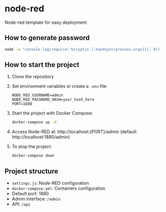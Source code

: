 # node-red

Node-red template for easy deployment

## How to generate password

```bash
node -e "console.log(require('bcryptjs').hashSync(process.argv[1], 8));" your_password_here
```

## How to start the project

1. Clone the repository
2. Set environment variables or create a `.env` file:

   ```
   NODE_RED_USERNAME=admin
   NODE_RED_PASSWORD_HASH=your_hash_here
   PORT=1880
   ```

3. Start the project with Docker Compose:

   ```bash
   docker-compose up -d
   ```

4. Access Node-RED at: http://localhost:{PORT}/admin (default: http://localhost:1880/admin)

5. To stop the project:

   ```bash
   docker-compose down
   ```

## Project structure

- `settings.js`: Node-RED configuration
- `docker-compose.yml`: Containers configuration
- Default port: 1880
- Admin interface: `/admin`
- API: `/api`